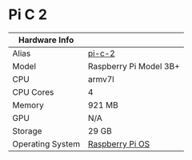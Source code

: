 
# Pi C 2

**Hardware Info** | |
---|---
Alias | [pi-c-2]()
Model | Raspberry Pi Model 3B+
CPU | armv7l
CPU Cores | 4
Memory | 921 MB
GPU | N/A
Storage |  29 GB
Operating System | [Raspberry Pi OS](https://www.raspberrypi.com/software/)
